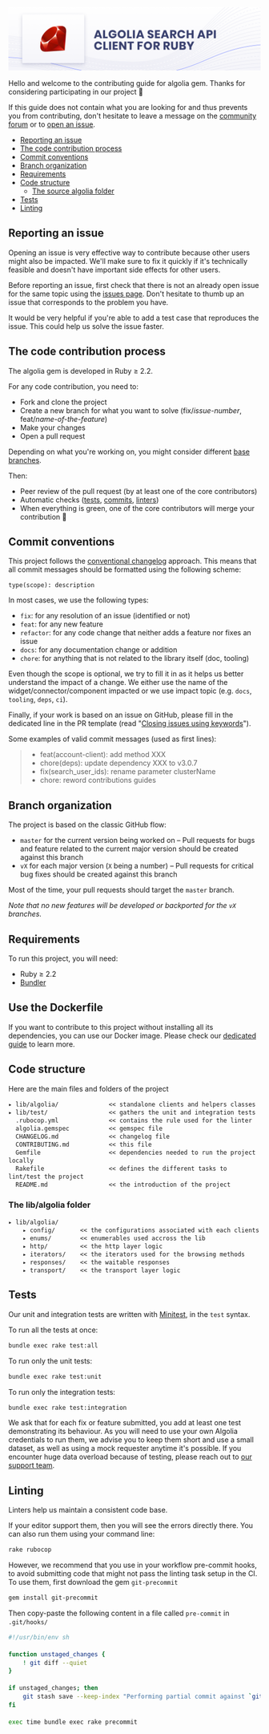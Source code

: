 <p align="center">
  <a href="https://www.algolia.com">
      <img alt="Algolia for Ruby" src="https://raw.githubusercontent.com/algolia/algoliasearch-client-common/master/banners/ruby.png" >
    </a>
</p>

Hello and welcome to the contributing guide for algolia gem. Thanks for considering participating in our project 🙇

If this guide does not contain what you are looking for and thus prevents you from contributing, don't hesitate to leave a message on the [community forum](https://discourse.algolia.com/) or to [open an issue](https://github.com/algolia/algoliasearch-client-ruby/issues).

<!-- DON'T EDIT THIS SECTION, INSTEAD RE-RUN TocDown TO UPDATE -->
<!-- TocDown Begin -->
* [Reporting an issue](#reporting-an-issue)
* [The code contribution process](#the-code-contribution-process)
* [Commit conventions](#commit-conventions)
* [Branch organization](#branch-organization)
* [Requirements](#requirements)
* [Code structure](#code-structure)
  * [The source algolia folder](#the-source-algolia-folder)
* [Tests](#tests)
* [Linting](#linting)
<!-- TocDown End -->

## Reporting an issue

Opening an issue is very effective way to contribute because other users might also be impacted. We'll make sure to fix it quickly if it's technically feasible and doesn't have important side effects for other users.

Before reporting an issue, first check that there is not an already open issue for the same topic using the [issues page](https://github.com/algolia/algoliasearch-client-ruby/issues). Don't hesitate to thumb up an issue that corresponds to the problem you have.

It would be very helpful if you're able to add a test case that reproduces the issue. This could help us solve the issue faster.

## The code contribution process

The algolia gem is developed in Ruby ≥ 2.2.

For any code contribution, you need to:

- Fork and clone the project
- Create a new branch for what you want to solve (fix/_issue-number_, feat/_name-of-the-feature_)
- Make your changes
- Open a pull request

Depending on what you're working on, you might consider different [base branches](#branch-organization).

Then:

- Peer review of the pull request (by at least one of the core contributors)
- Automatic checks ([tests](#tests), [commits](#commit-conventions), [linters](#linting))
- When everything is green, one of the core contributors will merge your contribution 🚀

## Commit conventions

This project follows the [conventional changelog](https://conventionalcommits.org/) approach. This means that all commit messages should be formatted using the following scheme:

```
type(scope): description
```

In most cases, we use the following types:

- `fix`: for any resolution of an issue (identified or not)
- `feat`: for any new feature
- `refactor`: for any code change that neither adds a feature nor fixes an issue
- `docs`: for any documentation change or addition
- `chore`: for anything that is not related to the library itself (doc, tooling)

Even though the scope is optional, we try to fill it in as it helps us better understand the impact of a change. We either use the name of the widget/connector/component impacted or we use impact topic (e.g. `docs`, `tooling`, `deps`, `ci`).

Finally, if your work is based on an issue on GitHub, please fill in the dedicated line in the PR template (read "[Closing issues using keywords](https://help.github.com/en/articles/closing-issues-using-keywords)").

Some examples of valid commit messages (used as first lines):

> - feat(account-client): add method XXX
> - chore(deps): update dependency XXX to v3.0.7
> - fix(search_user_ids): rename parameter clusterName
> - chore: reword contributions guides

## Branch organization

The project is based on the classic GitHub flow:

- `master` for the current version being worked on – Pull requests for bugs and feature related to the current major version should be created against this branch
- `vX` for each major version (`X` being a number) – Pull requests for critical bug fixes should be created against this branch

Most of the time, your pull requests should target the `master` branch.

_Note that no new features will be developed or backported for the `vX` branches._

## Requirements

To run this project, you will need:

- Ruby ≥ 2.2
- [Bundler](https://bundler.io/)

## Use the Dockerfile

If you want to contribute to this project without installing all its dependencies, you can use our Docker image. 
Please check our [dedicated guide](DOCKER_README.MD) to learn more.

## Code structure

Here are the main files and folders of the project

```
▸ lib/algolia/              << standalone clients and helpers classes
▸ lib/test/                 << gathers the unit and integration tests
  .rubocop.yml              << contains the rule used for the linter
  algolia.gemspec           << gemspec file
  CHANGELOG.md              << changelog file
  CONTRIBUTING.md           << this file
  Gemfile                   << dependencies needed to run the project locally
  Rakefile                  << defines the different tasks to lint/test the project
  README.md                 << the introduction of the project
```

### The lib/algolia folder

```
▸ lib/algolia/
    ▸ config/       << the configurations associated with each clients 
    ▸ enums/        << enumerables used accross the lib
    ▸ http/         << the http layer logic
    ▸ iterators/    << the iterators used for the browsing methods
    ▸ responses/    << the waitable responses
    ▸ transport/    << the transport layer logic
```

## Tests

Our unit and integration tests are written with [Minitest](https://github.com/seattlerb/minitest), in the `test` syntax.

To run all the tests at once:

```sh
bundle exec rake test:all
```

To run only the unit tests:

```sh
bundle exec rake test:unit
```

To run only the integration tests:

```sh
bundle exec rake test:integration
```

We ask that for each fix or feature submitted, you add at least one test demonstrating its behaviour. As you will need to use your own Algolia credentials to run them, we advise you to keep them short and use a small dataset, as well as using a mock requester anytime it's possible. If you encounter huge data overload because of testing, please reach out to [our support team](support@algolia.com).

## Linting

Linters help us maintain a consistent code base.

If your editor support them, then you will see the errors directly there. You can also run them using your command line:

```sh
rake rubocop
```

However, we recommend that you use in your workflow pre-commit hooks, to avoid submitting code that might not pass the linting task setup in the CI. To use them,
first download the gem `git-precommit`

```sh
gem install git-precommit
```

Then copy-paste the following content in a file called `pre-commit` in `.git/hooks/` 

```sh
#!/usr/bin/env sh

function unstaged_changes {
    ! git diff --quiet
}

if unstaged_changes; then
    git stash save --keep-index "Performing partial commit against `git rev-parse HEAD`"
fi

exec time bundle exec rake precommit
```
